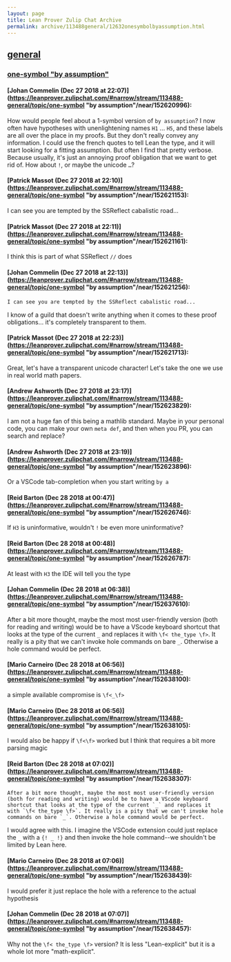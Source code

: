 ```yaml
---
layout: page
title: Lean Prover Zulip Chat Archive 
permalink: archive/113488general/12632onesymbolbyassumption.html
---
```


## [general](index.html)
### [one-symbol "by assumption"](12632onesymbolbyassumption.html)

#### [Johan Commelin (Dec 27 2018 at 22:07)](https://leanprover.zulipchat.com/#narrow/stream/113488-general/topic/one-symbol "by assumption"/near/152620996):
How would people feel about a 1-symbol version of `by assumption`? I now often have hypotheses with unenlightening names `H1` ... `H5`, and these labels are all over the place in my proofs. But they don't really convey any information. I could use the french quotes to tell Lean the type, and it will start looking for a fitting assumption. But often I find that pretty verbose. Because usually, it's just an annoying proof obligation that we want to get rid of. How about `!`, or maybe the unicode `…`?

#### [Patrick Massot (Dec 27 2018 at 22:10)](https://leanprover.zulipchat.com/#narrow/stream/113488-general/topic/one-symbol "by assumption"/near/152621153):
I can see you are tempted by the SSReflect cabalistic road...

#### [Patrick Massot (Dec 27 2018 at 22:11)](https://leanprover.zulipchat.com/#narrow/stream/113488-general/topic/one-symbol "by assumption"/near/152621161):
I think this is part of what SSReflect `//` does

#### [Johan Commelin (Dec 27 2018 at 22:13)](https://leanprover.zulipchat.com/#narrow/stream/113488-general/topic/one-symbol "by assumption"/near/152621256):
```quote
I can see you are tempted by the SSReflect cabalistic road...
```
 I know of a guild that doesn't write anything when it comes to these proof obligations... it's completely transparent to them.

#### [Patrick Massot (Dec 27 2018 at 22:23)](https://leanprover.zulipchat.com/#narrow/stream/113488-general/topic/one-symbol "by assumption"/near/152621713):
Great, let's have a transparent unicode character! Let's take the one we use in real world math papers.

#### [Andrew Ashworth (Dec 27 2018 at 23:17)](https://leanprover.zulipchat.com/#narrow/stream/113488-general/topic/one-symbol "by assumption"/near/152623829):
I am not a huge fan of this being a mathlib standard. Maybe in your personal code, you can make your own `meta def`, and then when you PR, you can search and replace?

#### [Andrew Ashworth (Dec 27 2018 at 23:19)](https://leanprover.zulipchat.com/#narrow/stream/113488-general/topic/one-symbol "by assumption"/near/152623896):
Or a VSCode tab-completion when you start writing `by a`

#### [Reid Barton (Dec 28 2018 at 00:47)](https://leanprover.zulipchat.com/#narrow/stream/113488-general/topic/one-symbol "by assumption"/near/152626746):
If `H3` is uninformative, wouldn't `!` be even more uninformative?

#### [Reid Barton (Dec 28 2018 at 00:48)](https://leanprover.zulipchat.com/#narrow/stream/113488-general/topic/one-symbol "by assumption"/near/152626787):
At least with `H3` the IDE will tell you the type

#### [Johan Commelin (Dec 28 2018 at 06:38)](https://leanprover.zulipchat.com/#narrow/stream/113488-general/topic/one-symbol "by assumption"/near/152637610):
After a bit more thought, maybe the most most user-friendly version (both for reading and writing) would be to have a VScode keyboard shortcut that looks at the type of the current `_` and replaces it with `\f< the_type \f>`. It really is a pity that we can't invoke hole commands on bare `_`. Otherwise a hole command would be perfect.

#### [Mario Carneiro (Dec 28 2018 at 06:56)](https://leanprover.zulipchat.com/#narrow/stream/113488-general/topic/one-symbol "by assumption"/near/152638100):
a simple available compromise is `\f<_\f>`

#### [Mario Carneiro (Dec 28 2018 at 06:56)](https://leanprover.zulipchat.com/#narrow/stream/113488-general/topic/one-symbol "by assumption"/near/152638105):
I would also be happy if `\f<\f>` worked but I think that requires a bit more parsing magic

#### [Reid Barton (Dec 28 2018 at 07:02)](https://leanprover.zulipchat.com/#narrow/stream/113488-general/topic/one-symbol "by assumption"/near/152638307):
```quote
After a bit more thought, maybe the most most user-friendly version (both for reading and writing) would be to have a VScode keyboard shortcut that looks at the type of the current `_` and replaces it with `\f< the_type \f>`. It really is a pity that we can't invoke hole commands on bare `_`. Otherwise a hole command would be perfect.
```
I would agree with this. I imagine the VSCode extension could just replace the `_` with a `{! _ !}` and then invoke the hole command--we shouldn't be limited by Lean here.

#### [Mario Carneiro (Dec 28 2018 at 07:06)](https://leanprover.zulipchat.com/#narrow/stream/113488-general/topic/one-symbol "by assumption"/near/152638439):
I would prefer it just replace the hole with a reference to the actual hypothesis

#### [Johan Commelin (Dec 28 2018 at 07:07)](https://leanprover.zulipchat.com/#narrow/stream/113488-general/topic/one-symbol "by assumption"/near/152638457):
Why not the `\f< the_type \f>` version? It is less "Lean-explicit" but it is a whole lot more "math-explicit".

